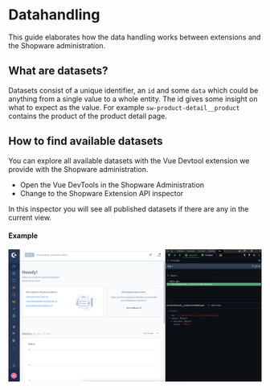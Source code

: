 # Datahandling

This guide elaborates how the data handling works between extensions and the Shopware administration.

## What are datasets?
Datasets consist of a unique identifier, an `id` and some `data` which could be anything from a single value to a whole entity.
The id gives some insight on what to expect as the value. For example `sw-product-detail__product` contains the product of the product detail page.

## How to find available datasets
You can explore all available datasets with the Vue Devtool extension we provide with the Shopware administration.

- Open the Vue DevTools in the Shopware Administration
- Change to the Shopware Extension API inspector

In this inspector you will see all published datasets if there are any in the current view.


#### Example
![Action button example](./assets/devtool-example.png)
